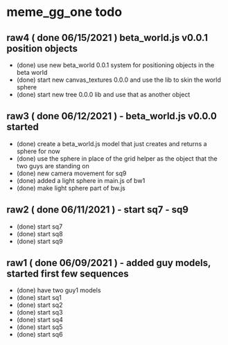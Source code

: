 # meme_gg_one todo

## raw4 ( done 06/15/2021 ) beta_world.js v0.0.1 position objects
* (done) use new beta_world 0.0.1 system for positioning objects in the beta world
* (done) start new canvas_textures 0.0.0 and use the lib to skin the world sphere
* (done) start new tree 0.0.0 lib and use that as another object

## raw3 ( done 06/12/2021 ) - beta_world.js v0.0.0 started
* (done) create a beta_world.js model that just creates and returns a sphere for now
* (done) use the sphere in place of the grid helper as the object that the two guys are standing on
* (done) new camera movement for sq9
* (done) added a light sphere in main.js of bw1
* (done) make light sphere part of bw.js

## raw2 ( done 06/11/2021 ) - start sq7 - sq9
* (done) start sq7
* (done) start sq8
* (done) start sq9

## raw1 ( done 06/09/2021 ) - added guy models, started first few sequences
* (done) have two guy1 models
* (done) start sq1   
* (done) start sq2
* (done) start sq3
* (done) start sq4
* (done) start sq5
* (done) start sq6